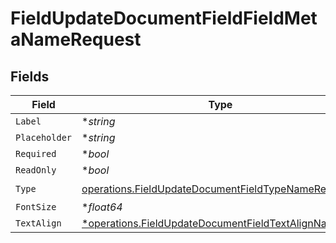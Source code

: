 # FieldUpdateDocumentFieldFieldMetaNameRequest


## Fields

| Field                                                                                                                      | Type                                                                                                                       | Required                                                                                                                   | Description                                                                                                                |
| -------------------------------------------------------------------------------------------------------------------------- | -------------------------------------------------------------------------------------------------------------------------- | -------------------------------------------------------------------------------------------------------------------------- | -------------------------------------------------------------------------------------------------------------------------- |
| `Label`                                                                                                                    | **string*                                                                                                                  | :heavy_minus_sign:                                                                                                         | N/A                                                                                                                        |
| `Placeholder`                                                                                                              | **string*                                                                                                                  | :heavy_minus_sign:                                                                                                         | N/A                                                                                                                        |
| `Required`                                                                                                                 | **bool*                                                                                                                    | :heavy_minus_sign:                                                                                                         | N/A                                                                                                                        |
| `ReadOnly`                                                                                                                 | **bool*                                                                                                                    | :heavy_minus_sign:                                                                                                         | N/A                                                                                                                        |
| `Type`                                                                                                                     | [operations.FieldUpdateDocumentFieldTypeNameRequest2](../../models/operations/fieldupdatedocumentfieldtypenamerequest2.md) | :heavy_check_mark:                                                                                                         | N/A                                                                                                                        |
| `FontSize`                                                                                                                 | **float64*                                                                                                                 | :heavy_minus_sign:                                                                                                         | N/A                                                                                                                        |
| `TextAlign`                                                                                                                | [*operations.FieldUpdateDocumentFieldTextAlignName](../../models/operations/fieldupdatedocumentfieldtextalignname.md)      | :heavy_minus_sign:                                                                                                         | N/A                                                                                                                        |